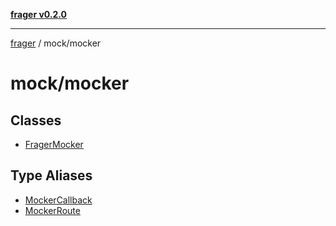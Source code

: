 [**frager v0.2.0**](../../README.md)

***

[frager](../../modules.md) / mock/mocker

# mock/mocker

## Classes

- [FragerMocker](classes/FragerMocker.md)

## Type Aliases

- [MockerCallback](type-aliases/MockerCallback.md)
- [MockerRoute](type-aliases/MockerRoute.md)
